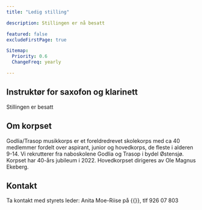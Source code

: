 ```yaml
---
title: "Ledig stilling"

description: Stillingen er nå besatt

featured: false
excludeFirstPage: true

Sitemap:
  Priority: 0.6
  ChangeFreq: yearly

---
```


## Instruktør for saxofon og klarinett

Stillingen er besatt

## Om korpset

Godlia/Trasop musikkorps er et foreldredrevet skolekorps med ca 40 medlemmer fordelt over aspirant, junior og hovedkorps, de fleste i alderen 9-14. Vi rekrutterer fra naboskolene Godlia og Trasop i bydel Østensjø. Korpset har 40-års jubileum i 2022. Hovedkorpset dirigeres av Ole Magnus Ekeberg.

## Kontakt

Ta kontakt med styrets leder: Anita Moe-Riise på {{<email styreleder>}}, tlf 926 07 803
